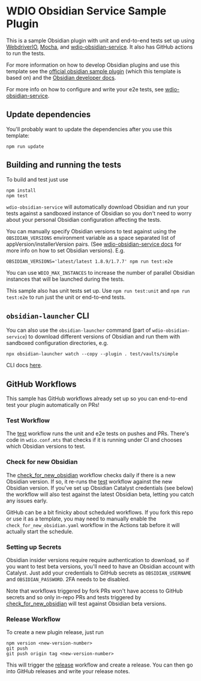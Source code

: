 <!-- [![Test](https://github.com/ORG/REPO/actions/workflows/test.yaml/badge.svg?branch=main)](https://github.com/ORG/REPO/actions/workflows/test.yaml) -->
# WDIO Obsidian Service Sample Plugin 

This is a sample Obsidian plugin with unit and end-to-end tests set up using
[WebdriverIO](https://webdriver.io/), [Mocha](https://mochajs.org), and
[wdio-obsidian-service](https://jesse-r-s-hines.github.io/wdio-obsidian-service/wdio-obsidian-service/README.html).
It also has GitHub actions to run the tests.

For more information on how to develop Obsidian plugins and use this template see the
[official obsidian sample plugin](https://github.com/obsidianmd/obsidian-sample-plugin) (which
this template is based on) and the [Obsidian developer docs](https://docs.obsidian.md/Home).

For more info on how to configure and write your e2e tests, see
[wdio-obsidian-service](https://jesse-r-s-hines.github.io/wdio-obsidian-service/wdio-obsidian-service/README.html).

## Update dependencies
You'll probably want to update the dependencies after you use this template:
```shell
npm run update
```

## Building and running the tests
To build and test just use
```shell
npm install
npm test
```

`wdio-obsidian-service` will automatically download Obsidian and run your tests against a
sandboxed instance of Obsidian so you don't need to worry about your personal Obsidian
configuration affecting the tests.

You can manually specify Obsidian versions to test against using the `OBSIDIAN_VERSIONS`
environment variable as a space separated list of appVersion/installerVersion pairs. (See
[wdio-obsidian-service docs](https://jesse-r-s-hines.github.io/wdio-obsidian-service/wdio-obsidian-service/README.html#obsidian-app-vs-installer-versions)
for more info on how to set Obsidian versions). E.g.
```shell
OBSIDIAN_VERSIONS='latest/latest 1.8.9/1.7.7' npm run test:e2e
```

You can use `WDIO_MAX_INSTANCES` to increase the number of parallel Obsidian instances that will
be launched during the tests.

This sample also has unit tests set up. Use `npm run test:unit` and `npm run test:e2e` to run just the unit or
end-to-end tests.

## `obsidian-launcher` CLI
You can also use the `obsidian-launcher` command (part of `wdio-obsidian-service`) to download
different versions of Obsidian and run them with sandboxed configuration directories, e.g.
```shel
npx obsidian-launcher watch --copy --plugin . test/vaults/simple
```
CLI docs [here](https://jesse-r-s-hines.github.io/wdio-obsidian-service/obsidian-launcher/README.html#cli).

## GitHub Workflows
This sample has GitHub workflows already set up so you can end-to-end test your plugin
automatically on PRs!

### Test Workflow
The [test](./.github/workflows/test.yaml) workflow runs the unit and e2e tests on pushes and PRs.
There's code in `wdio.conf.mts` that checks if it is running under CI and chooses which Obsidian
versions to test.

### Check for new Obsidian
The [check_for_new_obsidian](./.github/workflows/check_for_new_obsidian.yaml) workflow checks daily
if there is a new Obsidian version. If so, it re-runs the [test](./.github/workflows/test.yaml)
workflow against the new Obsidian version. If you've set up Obsidian Catalyst credentials (see
below) the workflow will also test against the latest Obsidian beta, letting you catch any issues
early.

GitHub can be a bit finicky about scheduled workflows. If you fork this repo or use it as a
template, you may need to manually enable the `check_for_new_obsidian.yaml` workflow in the Actions
tab before it will actually start the schedule.

### Setting up Secrets
Obsidian insider versions require require authentication to download, so if you want to test beta
versions, you'll need to have an Obsidian account with Catalyst. Just add your credentials to
GitHub secrets as `OBSIDIAN_USERNAME` and `OBSIDIAN_PASSWORD`. 2FA needs to be disabled.

Note that workflows triggered by fork PRs won't have access to GitHub secrets and so only in-repo
PRs and tests triggered by [check_for_new_obsidian](./.github/workflows/check_for_new_obsidian.yaml)
will test against Obsidian beta versions.

### Release Workflow
To create a new plugin release, just run
```
npm version <new-version-number>
git push
git push origin tag <new-version-number>
```
This will trigger the [release](./.github/workflows/release.yaml) workflow and create a release.
You can then go into GitHub releases and write your release notes.
